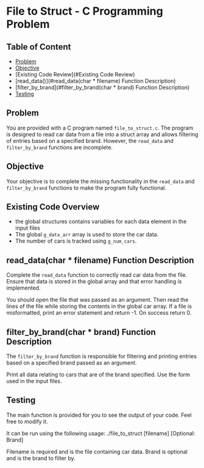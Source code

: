 # File to Struct - C Programming Problem
## Table of Content
- [Problem](#Problem)
- [Objective](#Objective)
- [Existing Code Review](#Existing Code Review)
- [read_data()](#read_data(char * filename) Function Description)
- [filter_by_brand](#filter_by_brand(char * brand) Function Description)
- [Testing](#Testing)

## Problem

You are provided with a C program named `file_to_struct.c`. The program is designed to read car data from a file into a struct array and allows filtering of entries based on a specified brand. However, the `read_data` and `filter_by_brand` functions are incomplete.

## Objective

Your objective is to complete the missing functionality in the `read_data` and `filter_by_brand` functions to make the program fully functional.

## Existing Code Overview

- the global structures contains variables for each data element in the input files
- The global `g_data_arr` array is used to store the car data.
- The number of cars is tracked using `g_num_cars`.

## read_data(char * filename) Function Description

Complete the `read_data` function to correctly read car data from the file. Ensure that data is stored in the global array and that error handling is implemented.

You should open the file that was passed as an argument. Then read the lines of the file while storing the contents in the global car array. If a file is misformatted, print an error statement and return -1. On success return 0.

## filter_by_brand(char * brand) Function Description

The `filter_by_brand` function is responsible for filtering and printing entries based on a specified brand passed as an argument.

Print all data relating to cars that are of the brand specified. Use the form used in the input files.


## Testing
The main function is provided for you to see the output of your code. Feel free to modify it.

It can be run using the following usage: ./file_to_struct \[filename\] \[Optional: Brand\]

Filename is required and is the file containing car data. Brand is optional and is the brand to filter by.

